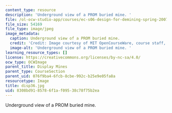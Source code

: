```yaml
---
content_type: resource
description: 'Underground view of a PROM buried mine. '
file: /ol-ocw-studio-app/courses/ec-s06-design-for-demining-spring-2007/8308bd9185786f1af09538c78f75b2ea_disp36.jpg
file_size: 54169
file_type: image/jpeg
image_metadata:
  caption: Underground view of a PROM buried mine.
  credit: 'Credit: Image courtesy of MIT OpenCourseWare, course staff, and students.'
  image-alt: 'Underground view of a PROM buried mine. '
learning_resource_types: []
license: https://creativecommons.org/licenses/by-nc-sa/4.0/
ocw_type: OCWImage
parent_title: Display Mines
parent_type: CourseSection
parent_uid: 076f9ba4-6fcb-8cbe-992c-b25e9e05fa8a
resourcetype: Image
title: disp36.jpg
uid: 8308bd91-8578-6f1a-f095-38c78f75b2ea
---
```

Underground view of a PROM buried mine. 
